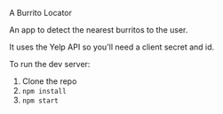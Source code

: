 A Burrito Locator

An app to detect the nearest burritos to the user.

It uses the Yelp API so you'll need a client secret and id.

To run the dev server:

1. Clone the repo
2. `npm install`
3. `npm start`
